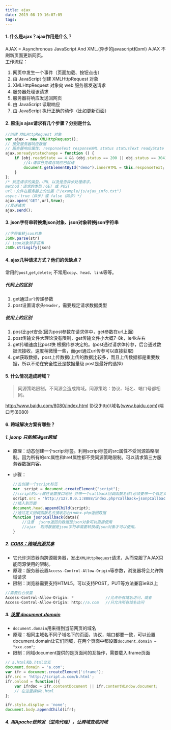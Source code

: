 ```yaml
---
title: ajax
date: 2019-08-19 16:07:05
tags:
---
```

#### 1. 什么是ajax？ajax作用是什么？
AJAX = Asynchronous JavaScript And XML.(异步的javascript和xml)
AJAX 不刷新页面更新网页。  
工作流程：
1. 网页中发生一个事件（页面加载、按钮点击）
2. 由 JavaScript 创建 XMLHttpRequest 对象
3. XMLHttpRequest 对象向 web 服务器发送请求
4. 服务器处理该请求
5. 服务器将响应发送回网页
6. 由 JavaScript 读取响应
7. 由 JavaScript 执行正确的动作（比如更新页面）

<!-- more -->

#### 2. 原生js ajax请求有几个步骤？分别是什么
``` js
//创建 XMLHttpRequest 对象
var ajax = new XMLHttpRequest();
// 接受服务器响应数据
// 服务器响应属性: responseText responseXML status statusText readyState onreadystatechange (定义当readyState 属性发生变化时被调用的函数)
ajax.onreadystatechange = function () {
    if (obj.readyState == 4 && (obj.status == 200 || obj.status == 304)) { 
        //4:请求已完成且响应已就绪
        document.getElementById("demo").innerHTML = this.responseText;
    }
};
/* 规定请求的类型、URL 以及是否异步处理请求。
method：请求的类型；GET 或 POST
url：文件在服务器上的位置（"/example/js/ajax_info.txt"）
async：true（异步）或 false（同步）*/
ajax.open('GET',url,true);
//发送请求
ajax.send();  
```
#### 3. json字符串转换集json对象、json对象转换json字符串
``` js
//字符串转json对象
JSON.parse(str) 
// json对象转字符串
JSON.stringify(json)
```

#### 4. ajax几种请求方式？他们的优缺点？
常用的`post`,`get`,`delete`;
不常用`copy`、`head`、`link`等等。
##### 代码上的区别
 1. get通过`url`传递参数
 2. post设置请求头`Header`，需要规定请求数据类型
 
##### 使用上的区别
 1. post比get安全(因为post参数在请求体中，get参数在url上面)
 2. post传输文件大理论没有限制，get传输文件小大概7-8k，ie4k左右
 3. get传输速度比post快 根据传参决定的。(post通过请求体传参，后台通过数据流接收，速度稍微慢一些，而get通过url传参可以直接获取)
 4. get获取数据，post上传数据(上传的数据比较多，而且上传数据都是重要数据，所以不论在安全性还是数据量级 post是最好的选择)

#### 5. 什么情况造成跨域？
> 同源策略限制，不同源会造成跨域。同源策略：协议、域名、端口号都相同。

http://www.baidu.com/8080/index.html 协议(http)\域名(www.baidu.com)\端口号(8080)

#### 6. 跨域解决方案有哪些？
##### 1. jsonp 只能解决get跨域
- 原理：动态创建一个script标签。利用script标签的src属性不受同源策略限制。因为所有的src属性和href属性都不受同源策略限制。可以请求第三方服务器数据内容。
- 步骤：

    ``` js
    //去创建一个script标签
    var  script = document.createElement("script");
    //script的src属性设置接口地址 并带一个callback回调函数名称(必须要带一个自定义函数名 要不然后台无法返回数据。)
    script.src = "http://127.0.0.1:8888/index.php?callback=jsonpCallback";
    //插入到页面
    document.head.appendChild(script);
    //通过定义回调函数名去接收后台index.php返回数据
    function jsonpCallback(data){
        //注意  jsonp返回的数据是json对象可以直接使用
        //ajax  取得数据是json字符串需要转换成json对象才可以使用。
    }
    ```

##### 2. [CORS：跨域资源共享](https://www.jianshu.com/p/98d4bc7565b2)
- 它允许浏览器向跨源服务器，发出`XMLHttpRequest`请求，从而克服了AJAX只能同源使用的限制。
- 原理：服务器设置`Access-Control-Allow-Origin`等参数，浏览器将会允许跨域请求
- 限制：浏览器需要支持HTML5，可以支持POST，PUT等方法兼容ie9以上
``` js
//需要后台设置
Access-Control-Allow-Origin: *              //允许所有域名访问，或者
Access-Control-Allow-Origin: http://a.com   //只允许所有域名访问
```

##### 3. [设置 document.domain](https://blog.csdn.net/sinat_36422236/article/details/79748688)
- `document.domain`用来得到当前网页的域名
- 原理：相同主域名不同子域名下的页面，协议，端口都要一致，可以设置document.domain让它们同域，在两个页面中都设置`document.domain = "xxx.com"`;
- 限制：同域document提供的是页面间的互操作，需要载入iframe页面
``` js
// a.html和b.html交互
document.domain = 'a.com';
var ifr = document.createElement('iframe');
ifr.src = 'http://script.a.com/b.html'; 
ifr.onload = function(){
    var ifrdoc = ifr.contentDocument || ifr.contentWindow.document;
    // 在这里操纵b.html
};

ifr.style.display = 'none';
document.body.appendChild(ifr);
```

##### 4. 用Apache做转发（逆向代理），让跨域变成同域


